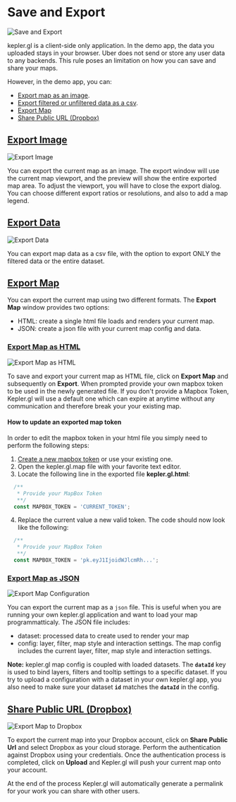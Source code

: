 # Save and Export

![Save and Export](https://d1a3f4spazzrp4.cloudfront.net/kepler.gl/documentation/k-save-and-export-1.png "activate interactions")

kepler.gl is a client-side only application. In the demo app, the data you uploaded stays in your browser. Uber does not send or store any user data to any backends. This rule poses an limitation on how you can save and share your maps.

However, in the demo app, you can:

- [Export map as an image](#export-image).
- [Export filtered or unfiltered data as a csv](#export-data).
- [Export Map](#export-map)
- [Share Public URL (Dropbox)](#export-dropbox)

## <a href="#export-image">Export Image</a>

![Export Image](https://d1a3f4spazzrp4.cloudfront.net/kepler.gl/documentation/k-save-and-export-2.png "activate interactions")

You can export the current map as an image. The export window will use the current map viewport, and the preview will show the entire exported map area. To adjust the viewport, you will have to close the export dialog. You can choose different export ratios or resolutions, and also to add a map legend.

## <a href="#export-data">Export Data</a>

![Export Data](https://d1a3f4spazzrp4.cloudfront.net/kepler.gl/documentation/k-save-and-export-3.png "activate interactions")

You can export map data as a csv file, with the option to export ONLY the filtered data or the entire dataset.

## <a href="#export-map">Export Map</a>
You can export the current map using two different formats. The __Export Map__ window provides two options:
- HTML: create a single html file loads and renders your current map.
- JSON: create a json file with your current map config and data.

### <a href="#export-html-map">Export Map as HTML</a>

![Export Map as HTML](https://d1a3f4spazzrp4.cloudfront.net/kepler.gl/documentation/k-save-and-export-4.png "activate interactions")

To save and export your current map as HTML file, click on __Export Map__ and subsequently on __Export__. 
When prompted provide your own mapbox token to be used in the newly generated file. If you don't provide a Mapbox Token,
Kepler.gl will use a default one which can expire at anytime without any communication and therefore break your your existing map.

#### How to update an exported map token
In order to edit the mapbox token in your html file you simply need to perform the following steps:
1. [Create a new mapbox token](https://docs.mapbox.com/help/how-mapbox-works/access-tokens/) or use your existing one.
2. Open the kepler.gl.map file with your favorite text editor.
3. Locate the following line in the exported file __kepler.gl.html__:
```javascript
  /**
   * Provide your MapBox Token
   **/
  const MAPBOX_TOKEN = 'CURRENT_TOKEN';
```
4. Replace the current value a new valid token. The code should now look like the following:
```javascript
  /**
   * Provide your MapBox Token   
   **/
  const MAPBOX_TOKEN = 'pk.eyJ1IjoidWJlcmRh...';
```

### <a href="#export-json-map">Export Map as JSON</a>
![Export Map Configuration](https://d1a3f4spazzrp4.cloudfront.net/kepler.gl/documentation/k-save-and-export-4.png "activate interactions")

You can export the current map as a `json` file. This is useful when you are running your own kepler.gl application and want to load your map programmatticaly.
The JSON file includes:
- dataset: processed data to create used to render your map
- config: layer, filter, map style and interaction settings.
The map config includes the current layer, filter, map style and interaction settings.

**Note:** kepler.gl map config is coupled with loaded datasets. The __`dataId`__ key is used to bind layers, filters and tooltip settings to a specific dataset. If you try to upload a configuration with a dataset in your own kepler.gl app, you also need to make sure your dataset __`id`__ matches the __`dataId`__ in the config.


## <a href="#export-dropbox">Share Public URL (Dropbox) </a>
![Export Map to Dropbox](https://d1a3f4spazzrp4.cloudfront.net/kepler.gl/documentation/k-save-and-export-5.png "activate interactions")

To export the current map into your Dropbox account, click on __Share Public Url__ and select Dropbox as your cloud storage. 
Perform the authentication against Dropbox using your credentials. Once the authentication process is completed, 
click on __Upload__ and Kepler.gl will push your current map onto your account.

At the end of the process Kepler.gl will automatically generate a permalink for your work you can share with other users.
